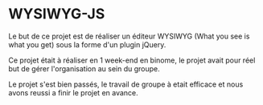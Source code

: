 # WYSIWYG-JS

Le but de ce projet est de réaliser un éditeur WYSIWYG (What you see is what you get) sous la forme d'un plugin jQuery.

Ce projet était à réaliser en 1 week-end en binome, le projet avait pour réel but de gérer l'organisation au sein du groupe.

Le projet s'est bien passés, le travail de groupe à etait efficace et nous avons reussi a finir le projet en avance.
